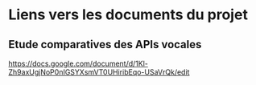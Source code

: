 # Liens vers les documents du projet

## Etude comparatives des APIs vocales 
https://docs.google.com/document/d/1Kl-Zh9axUgjNoP0nIGSYXsmVT0UHiribEqo-USaVrQk/edit

